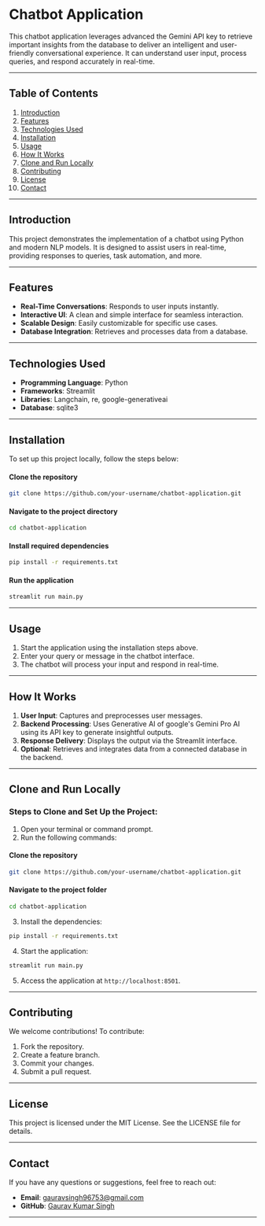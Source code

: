 
# Chatbot Application

This chatbot application leverages advanced the Gemini API key to retrieve important insights from the database to deliver an intelligent and user-friendly conversational experience. It can understand user input, process queries, and respond accurately in real-time.

---

## Table of Contents
1. [Introduction](#introduction)
2. [Features](#features)
3. [Technologies Used](#technologies-used)
4. [Installation](#installation)
5. [Usage](#usage)
6. [How It Works](#how-it-works)
7. [Clone and Run Locally](#clone-and-run-locally)
8. [Contributing](#contributing)
9. [License](#license)
10. [Contact](#contact)

---

## Introduction

This project demonstrates the implementation of a chatbot using Python and modern NLP models. It is designed to assist users in real-time, providing responses to queries, task automation, and more.

---

## Features

- **Real-Time Conversations**: Responds to user inputs instantly.
- **Interactive UI**: A clean and simple interface for seamless interaction.
- **Scalable Design**: Easily customizable for specific use cases.
- **Database Integration**: Retrieves and processes data from a database.

---

## Technologies Used

- **Programming Language**: Python
- **Frameworks**: Streamlit
- **Libraries**: Langchain, re, google-generativeai
- **Database**: sqlite3

---

## Installation

To set up this project locally, follow the steps below:

#### Clone the repository
```bash
git clone https://github.com/your-username/chatbot-application.git
```

#### Navigate to the project directory
```bash
cd chatbot-application
```

#### Install required dependencies
```bash
pip install -r requirements.txt
```

#### Run the application
```bash
streamlit run main.py
```

---

## Usage

1. Start the application using the installation steps above.
2. Enter your query or message in the chatbot interface.
3. The chatbot will process your input and respond in real-time.

---

## How It Works

1. **User Input**: Captures and preprocesses user messages.
2. **Backend Processing**: Uses Generative AI of google's Gemini Pro AI using its API key to generate insightful outputs.
3. **Response Delivery**: Displays the output via the Streamlit interface.
4. **Optional**: Retrieves and integrates data from a connected database in the backend.

---

## Clone and Run Locally

### Steps to Clone and Set Up the Project:

1. Open your terminal or command prompt.
2. Run the following commands:

#### Clone the repository
```bash
git clone https://github.com/your-username/chatbot-application.git
```

#### Navigate to the project folder
```bash
cd chatbot-application
```

3. Install the dependencies:

```bash
pip install -r requirements.txt
```

4. Start the application:

```bash
streamlit run main.py
```

5. Access the application at `http://localhost:8501`.

---

## Contributing

We welcome contributions! To contribute:
1. Fork the repository.
2. Create a feature branch.
3. Commit your changes.
4. Submit a pull request.

---

## License

This project is licensed under the MIT License. See the LICENSE file for details.

---

## Contact

If you have any questions or suggestions, feel free to reach out:

- **Email**: gauravsingh96753@gmail.com
- **GitHub**: [Gaurav Kumar Singh](https://github.com/gaurav-576)

---